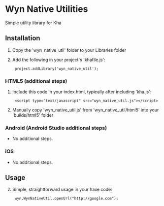 # Wyn Native Utilities
Simple utility library for Kha

## Installation

1. Copy the 'wyn_native_util' folder to your Libraries folder
2. Add the following in your project's 'khafile.js':

		project.addLibrary('wyn_native_util');

### HTML5 (additional steps)

1. Include this code in your index.html, typically after including 'kha.js':

		<script type="text/javascript" src="wyn_native_util.js"></script>

2. Manually copy 'wyn_native_util.js' from 'wyn_native_util/html5' into your 'builds/html5' folder

### Android (Android Studio additional steps)

- No additional steps.

### iOS

- No additional steps.

## Usage

2. Simple, straightforward usage in your haxe code:

		wyn.WynNativeUtil.openUrl("http://google.com");
